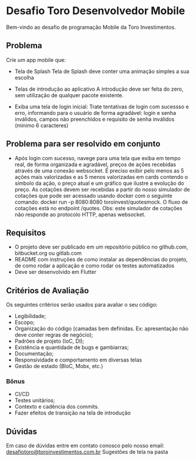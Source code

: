 # Desafio Toro Desenvolvedor Mobile

Bem-vindo ao desafio de programação Mobile da Toro Investimentos.

## Problema

Crie um app mobile que:
- Tela de Splash
Tela de Splash deve conter uma animação simples a sua escolha

- Telas de introdução ao aplicativo
A introdução deve ser feita do zero, sem utilização de qualquer pacote existente.

- Exiba uma tela de login inicial:
Trate tentativas de login com sucessso e erro, informando para o usuário de forma agradável: login e senha inválidos, campos não preenchidos e requisito de senha inválidos (minimo 6 caracteres)

## Problema para ser resolvido em conjunto

- Após login com sucesso, navege para uma tela que exiba em tempo real, de forma organizada e agradável, preços de ações recebidas através de uma conexão websocket. 
É preciso exibir pelo menos as 5 ações mais valorizadas e as 5 menos valorizadas em cards contendo o símbolo da ação, o preço atual e um gráfico que ilustre a evolução do preço.
As cotações devem ser recebidas a partir do nosso simulador de cotações que pode ser acessado usando docker com o seguinte comando: docker run -p 8080:8080 toroinvest/quotesmock. O fluxo de cotações está no endpoint /quotes. 
Obs: este simulador de cotações não responde ao protocolo HTTP, apenas websocket.

## Requisitos

- O projeto deve ser publicado em um repositório público no github.com, bitbucket.org ou gitlab.com
- README com instruções de como instalar as dependências do projeto, de como rodar a aplicação e como rodar os testes automatizados
- Deve ser desenvolvido em Flutter


## Critérios de Avaliação

Os seguintes critérios serão usados para avaliar o seu código:
- Legibilidade;
- Escopo;
- Organização do código (camadas bem definidas. Ex: apresentação não deve conter regras de negócio);
- Padrões de projeto (IoC, DI);
- Existência e quantidade de bugs e gambiarras;
- Documentação;
- Responsividade e comportamento em diversas telas
- Gestão de estado (BloC, Mobx, etc.)

### Bônus

- CI/CD
- Testes unitários;
- Contexto e cadência dos commits.
- Fazer efeitos de transição na tela de introdução
## Dúvidas

Em caso de dúvidas entre em contato conosco pelo nosso email: desafiotoro@toroinvestimentos.com.br
Sugestões de tela na pasta
